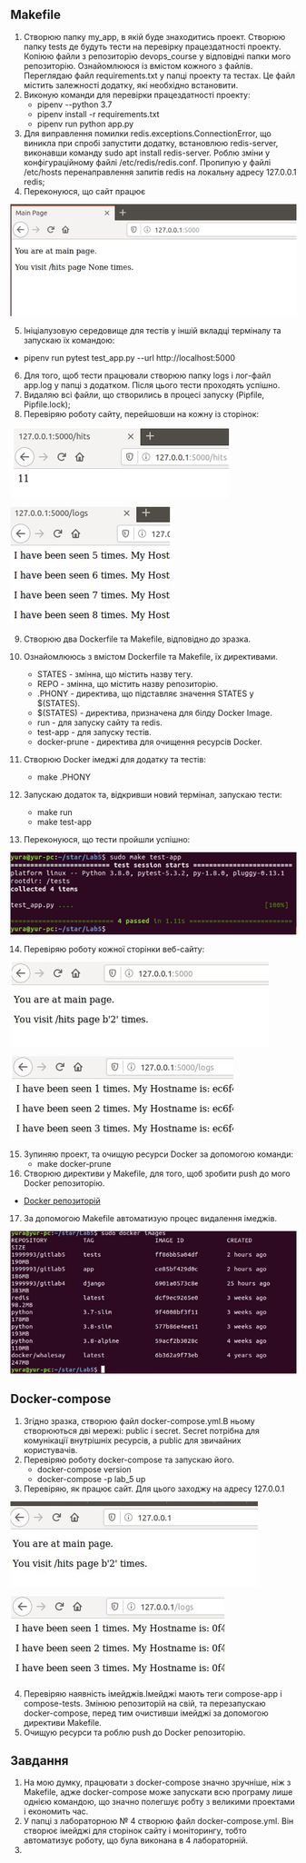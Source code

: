 ## Makefile ##
1. Створюю папку my_app, в якій буде знаходитись проект. Створюю папку tests де будуть тести на перевірку працездатності проекту. Копіюю файли з репозиторію devops_course у відповідні папки мого репозиторію. Ознайомлююся із вмістом кожного з файлів. Переглядаю файл requirements.txt у папці проекту та тестах. Це файл містить залежності додатку, які необхідно встановити.
2. Виконую команди для перевірки працездатності проекту:
   -   pipenv --python 3.7
   -   pipenv install -r requirements.txt
   -   pipenv run python app.py
3. Для виправлення помилки redis.exceptions.ConnectionError, що виникла при спробі запустити додатку, встановлюю redis-server, виконавши команду sudo apt install redis-server. Роблю зміни у конфігураційному файлі /etc/redis/redis.conf. Пропипую у файлі /etc/hosts перенаправлення запитів redis на локальну адресу 127.0.0.1 redis;
4. Переконуюся, що сайт працює

![52](https://github.com/IK-31-Kachor/star/blob/master/Lab5/image/52.PNG)

5. Ініціалузовую середовище для тестів у іншій вкладці терміналу та запускаю їх командою:
  -   pipenv run pytest test_app.py --url http://localhost:5000 
  
6. Для того, щоб тести працювали створюю папку logs і лог-файл app.log у папці з додатком. Після цього тести проходять успішно.
7. Видаляю всі файли, що створились в процесі запуску (Pipfile, Pipfile.lock);
8. Перевіряю роботу сайту, перейшовши на кожну із сторінок:

![53](https://github.com/IK-31-Kachor/star/blob/master/Lab5/image/53.PNG)

![54](https://github.com/IK-31-Kachor/star/blob/master/Lab5/image/54.PNG)

9. Створюю два Dockerfile та Makefile, відповідно до зразка.
10. Ознайомлююсь з вмістом Dockerfile та Makefile, їх директивами.
    - STATES - змінна, що містить назву тегу.
    - REPO - змінна, що містить назву репозиторію.
    -  .PHONY - директива, що підставляє значення STATES у $(STATES).
    - $(STATES) - директива, призначена для білду Docker Image.
    -  run - для запуску сайту та redis.
    -  test-app - для запуску тестів.
    -  docker-prune - директива для очищення ресурсів Docker.
11. Створюю Docker імеджі для додатку та тестів:
    -  make .PHONY
12. Запускаю додаток та, відкривши новий термінал, запускаю тести:
    
    -  make run
    -  make test-app   
13.  Переконуюся, що тести пройшли успішно:

![55](https://github.com/IK-31-Kachor/star/blob/master/Lab5/image/55.PNG)

14. Перевіряю роботу кожної сторінки веб-сайту:

![56](https://github.com/IK-31-Kachor/star/blob/master/Lab5/image/56.PNG)

![57](https://github.com/IK-31-Kachor/star/blob/master/Lab5/image/57.PNG)

15. Зупиняю проект, та очищую ресурси Docker за допомогою команди:
    - make docker-prune
16. Створюю директиви у Makefile, для того, щоб зробити push до мого Docker репозиторію.

  -  [Docker репозиторій](https://hub.docker.com/repository/docker/1999993/gitlab5)  

17. За допомогою Makefile автоматизую процес видалення імеджів.

 ![58](https://github.com/IK-31-Kachor/star/blob/master/Lab5/image/58.PNG) 
 
 ## Docker-compose ##
1. Згідно зразка, створюю файл docker-compose.yml.В ньому створюються дві мережі: public і secret. Secret потрібна для комунікації внутрішніх ресурсів, а public для звичайних користувачів.
2. Перевіряю роботу docker-compose та запускаю його.
   - docker-compose version
   - docker-compose -p lab_5 up
3.  Перевіряю, як працює сайт. Для цього заходжу на адресу 127.0.0.1

  ![59](https://github.com/IK-31-Kachor/star/blob/master/Lab5/image/59.PNG)
  
  ![60](https://github.com/IK-31-Kachor/star/blob/master/Lab5/image/60.PNG)
  
4. Перевіряю наявність імейджів.Імейджі мають теги compose-app і compose-tests. Змінюю репозиторій на свій, та перезапускаю docker-compose, перед тим очистивши імейджі за допомогою директиви Makefile.
5. Очищую ресурси та роблю push до Docker репозиторію.
## Завдання ##
1. На мою думку, працювати з docker-compose значно зручніше, ніж з Makefile, адже docker-compose може запускати всю програму лише однією командою, що значно полегшує робту з великими проектами і економить час.
2. У папці з лабораторною № 4 створюю файл docker-compose.yml. Він створює імейджі для сторінок сайту і моніторингу, тобто автоматизує роботу, що була виконана в 4 лабораторній.
3. 